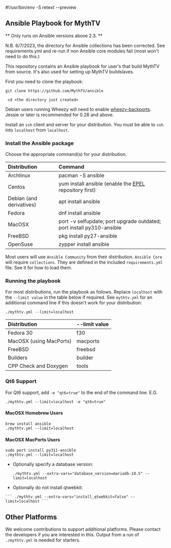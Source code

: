 #!/usr/bin/env -S retext --preview

[//]: # (Install retext from your distribution then ./README.md will look prettier.)

## Ansible Playbook for MythTV
** Only runs on Ansible versions above 2.3. **

N.B. 6/7/2023, the directory for Ansible collections has been corrected.
See requirements.yml and re-run if non Ansible core modules fail (most
won't need to do this.)

This repository contains an Ansible playbook for user's that build MythTV
from source. It's also used for setting up MythTV buildslaves.

First you need to clone the playbook:

``` git clone https://github.com/MythTV/ansible ```

``` cd <the directory just created>```

Debian users running Wheezy will need to enable
[wheezy-backports](https://wiki.debian.org/Backports).
Jessie or later is recommended for 0.28 and above.

Install an `ssh` client and server for your distribution. You must be
able to `ssh` into `localhost` from `localhost`.

### Install the Ansible package
Choose the appropriate command(s) for your distribution.
<br>

Distribution | Command
:-------|:--------
Archlinux | pacman -S ansible
Centos | yum install ansible (enable the [EPEL](https://fedoraproject.org/wiki/EPEL) repository first)
Debian (and derivatives) | apt install ansible
Fedora | dnf install ansible
MacOSX | port -v selfupdate; port upgrade outdated; port install py310-ansible
FreeBSD | pkg install py27-ansible
OpenSuse | zypper install ansible

Most users will use `Ansible Community` from their distribution.
`Ansible Core` will require `collections`.  They are defined in
the included `requirements.yml` file. See it for how to load them.

### Running the playbook
For most distributions, run the playbook as follows. Replace
`localhost` with the `--limit value` in the table below if
required.
See `mythtv.yml` for an additional command line if this
doesn't work for your distribution:

``` ./mythtv.yml --limit=localhost ```
<br>

Distribution|--limit value
:-----------|:------------
Fedora 30 | f30
MacOSX (using MacPorts)| macports
FreeBSD | freebsd
Builders | builder
CPP Check and Doxygen | tools

### Qt6 Support
For Qt6 support, add ``` -e "qt6=true" ``` to the end of the command line. E.G.

``` ./mythtv.yml --limit=localhost -e "qt6=true" ```

#### MacOSX Homebrew Users
```brew install ansible```<br>
```./mythtv.yml --limit=localhost```

#### MacOSX MacPorts Users
```sudo port install py311-ansible```<br>
```./mythtv.yml --limit=localhost```

- Optionally specify a database version:

    ``` ./mythtv.yml --extra-vars="database_version=mariadb-10.5" --limit=localhost ```

-    Optionally do not install qtwebkit:

    ``` ./mythtv.yml --extra-vars="install_qtwebkit=false" --limit=localhost ```

## Other Platforms
We welcome contributions to support additional platforms. Please contact the
developers if you are interested in this. Output from a run of ```./mythtv.yml```
is needed for starters.
